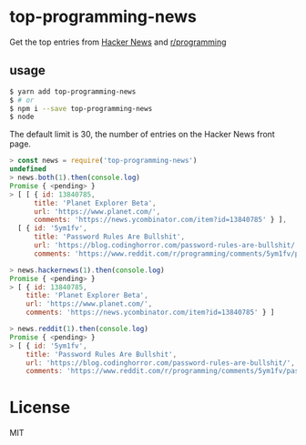 # top-programming-news

Get the top entries from [Hacker News](https://news.ycombinator.com) and [r/programming](https://www.reddit.com/r/programming)

## usage

 ```bash
 $ yarn add top-programming-news
 $ # or
 $ npm i --save top-programming-news
 $ node
 ```

The default limit is 30, the number of entries on the Hacker News front page.

```js
> const news = require('top-programming-news')
undefined
> news.both(1).then(console.log)
Promise { <pending> }
> [ [ { id: 13840785,
      title: 'Planet Explorer Beta',
      url: 'https://www.planet.com/',
      comments: 'https://news.ycombinator.com/item?id=13840785' } ],
  [ { id: '5ym1fv',
      title: 'Password Rules Are Bullshit',
      url: 'https://blog.codinghorror.com/password-rules-are-bullshit/',
      comments: 'https://www.reddit.com/r/programming/comments/5ym1fv/password_rules_are_bullshit/' } ] ]
```

```js
> news.hackernews(1).then(console.log)
Promise { <pending> }
> [ { id: 13840785,
    title: 'Planet Explorer Beta',
    url: 'https://www.planet.com/',
    comments: 'https://news.ycombinator.com/item?id=13840785' } ]
```

```js
> news.reddit(1).then(console.log)
Promise { <pending> }
> [ { id: '5ym1fv',
    title: 'Password Rules Are Bullshit',
    url: 'https://blog.codinghorror.com/password-rules-are-bullshit/',
    comments: 'https://www.reddit.com/r/programming/comments/5ym1fv/password_rules_are_bullshit/' } ]
```

# License
MIT
